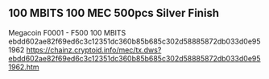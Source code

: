 ## 100 MBITS 100 MEC 500pcs Silver Finish

Megacoin F0001 - F500 100 MBITS
ebdd602ae82f69ed6c3c12351dc360b85b685c302d58885872db033d0e951962
https://chainz.cryptoid.info/mec/tx.dws?ebdd602ae82f69ed6c3c12351dc360b85b685c302d58885872db033d0e951962.htm
